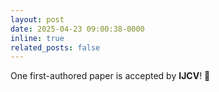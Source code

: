 ```yaml
---
layout: post
date: 2025-04-23 09:00:38-0000
inline: true
related_posts: false
---
```


One first-authored paper is accepted by **IJCV**! :tada: